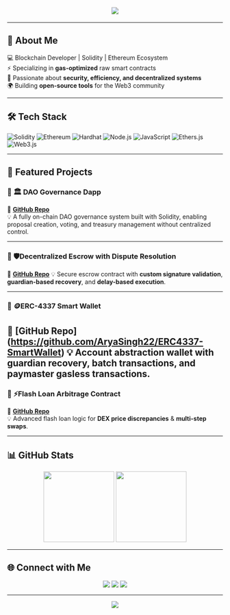 <!-- Typing animation -->
<h1 align="center">
  <img src="https://readme-typing-svg.herokuapp.com?font=Orbitron&color=00F7FF&size=35&center=true&vCenter=true&width=1000&height=70&lines=Hey%2C+I'm+Arya+Singh+👋;Blockchain+%26+Smart+Contract+Developer;DeFi+%7C+NFTs+%7C+Web3;Gas-Optimized+Raw+Solidity+Contracts" />
</h1>

---

## 🚀 About Me
💻 Blockchain Developer | Solidity | Ethereum Ecosystem  
⚡ Specializing in **gas-optimized** raw smart contracts            
🔐 Passionate about **security, efficiency, and decentralized systems**  
🌍 Building **open-source tools** for the Web3 community  

---

## 🛠 Tech Stack
![Solidity](https://img.shields.io/badge/Solidity-363636?style=for-the-badge&logo=solidity&logoColor=white)
![Ethereum](https://img.shields.io/badge/Ethereum-3C3C3D?style=for-the-badge&logo=ethereum&logoColor=white)
![Hardhat](https://img.shields.io/badge/Hardhat-FCC624?style=for-the-badge&logo=hardhat&logoColor=black)
![Node.js](https://img.shields.io/badge/Node.js-339933?style=for-the-badge&logo=nodedotjs&logoColor=white)
![JavaScript](https://img.shields.io/badge/JavaScript-323330?style=for-the-badge&logo=javascript&logoColor=F7DF1E)
![Ethers.js](https://img.shields.io/badge/Ethers.js-253A5F?style=for-the-badge&logo=ethereum&logoColor=white)
![Web3.js](https://img.shields.io/badge/Web3.js-F16822?style=for-the-badge&logo=web3dotjs&logoColor=white)

---

## 📌 Featured Projects

### 🔹 **🏛 DAO Governance Dapp**
🔗 **[GitHub Repo](https://github.com/AryaSingh22/DAO-Governance-Dapp)**  
💡 A fully on-chain DAO governance system built with Solidity, enabling proposal creation, voting, and treasury management without centralized control. 

---

### 🔹 **🛡Decentralized Escrow with Dispute Resolution**
🔗 **[GitHub Repo](https://github.com/AryaSingh22/Decentralized-Escrow)** 
💡 Secure escrow contract with **custom signature validation**, **guardian-based recovery**, and **delay-based execution**. 

---

### 🔹 **🪙ERC-4337 Smart Wallet**
🔗 [GitHub Repo] (https://github.com/AryaSingh22/ERC4337-SmartWallet)
💡 Account abstraction wallet with **guardian recovery**, **batch transactions**, and **paymaster gasless transactions**.  
---

### 🔹 **⚡Flash Loan Arbitrage Contract**
🔗 **[GitHub Repo](https://github.com/AryaSingh22/Flash-Loan-Arbitrage)**  
💡 Advanced flash loan logic for **DEX price discrepancies** & **multi-step swaps**. 

---

## 📊 GitHub Stats
<p align="center">
  <img src="https://github-readme-stats.vercel.app/api?username=AryaSingh22&show_icons=true&theme=tokyonight" height="165">
  <img src="https://github-readme-streak-stats.herokuapp.com?user=AryaSingh22&theme=tokyonight" height="165">
</p>

---

## 🌐 Connect with Me
<p align="center">
  <a href="https://www.linkedin.com/in/arya-singh-322757257/"><img src="https://img.shields.io/badge/LinkedIn-0A66C2?style=for-the-badge&logo=linkedin&logoColor=white"/></a>
  <a href="mailto:singharya2209@gmail.com"><img src="https://img.shields.io/badge/Email-D14836?style=for-the-badge&logo=gmail&logoColor=white"/></a>
  <a href="https://github.com/AryaSingh22"><img src="https://img.shields.io/badge/GitHub-181717?style=for-the-badge&logo=github&logoColor=white"/></a>
</p>

---

<p align="center">
  <img src="https://komarev.com/ghpvc/?username=AryaSingh22&style=for-the-badge&color=00F7FF" />
</p>
